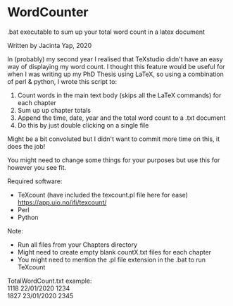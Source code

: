# WordCounter
.bat executable to sum up your total word count in a latex document

Written by Jacinta Yap, 2020

In (probably) my second year I realised that TeXstudio didn't have an easy way of displaying my word count. I thought this feature would be useful for when I was writing up my PhD Thesis using LaTeX, so using a combination of perl & python, I wrote this script to:

1. Count words in the main text body (skips all the LaTeX commands) for each chapter
2. Sum up up chapter totals 
3. Append the time, date, year and the total word count to a .txt document
4. Do this by just double clicking on a single file

Might be a bit convoluted but I didn't want to commit more time on this, it does the job!

You might need to change some things for your purposes but use this for however you see fit.

Required software:
- TeXcount (have included the texcount.pl file here for ease)
https://app.uio.no/ifi/texcount/
- Perl
- Python

Note:
- Run all files from your Chapters directory
- Might need to create empty blank countX.txt files for each chapter
- You might need to mention the .pl file extension in the .bat to run TeXcount

TotalWordCount.txt example:\
1118 22/01/2020 1234\
1827 23/01/2020 2345
